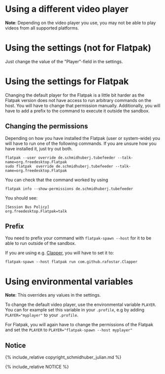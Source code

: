 # Using a different video player

__Note__: Depending on the video player you use, you may not be able to play videos from all supported platforms.

# Using the settings (not for Flatpak)

Just change the value of the "Player"-field in the settings.

# Using the settings for Flatpak

Changing the default player for the Flatpak is a little bit harder as the Flatpak version does not have access to run arbitrary commands on the host. You will have to change that permission manually. Additionally, you will have to add a prefix to the command to execute it outside the sandbox.

## Changing the permissions

Depending on how you have installed the Flatpak (user or system-wide) you will have to run one of the following commands. If you are unsure how you have installed it, just try out both.

```
flatpak --user override de.schmidhuberj.tubefeeder --talk-name=org.freedesktop.Flatpak
sudo flatpak  override de.schmidhuberj.tubefeeder --talk-name=org.freedesktop.Flatpak
```

You can check that the command worked by using

```
flatpak info --show-permissions de.schmidhuberj.tubefeeder
```

You should see:

```
[Session Bus Policy]
org.freedesktop.Flatpak=talk
```

## Prefix

You need to prefix your command with `flatpak-spawn --host` for it to be able to run outside of the sandbox. 

If you are using e.g. [Clapper](https://flathub.org/apps/details/com.github.rafostar.Clapper), you will have to set it to:

```
flatpak-spawn --host flatpak run com.github.rafostar.Clapper
```

# Using environmental variables

__Note__: This overrides any values in the settings.

To change the default video player, use the environmental variable `PLAYER`. You can for example set this variable in your `.profile`, e.g
by adding `PLAYER="myplayer"` to your `.profile`.

For Flatpak, you will again have to change the permissions of the Flatpak and set the `PLAYER` to `PLAYER="flatpak-spawn --host myplayer"`

## Notice

{% include_relative copyright_schmidhuber_julian.md %}

{% include_relative NOTICE %}
